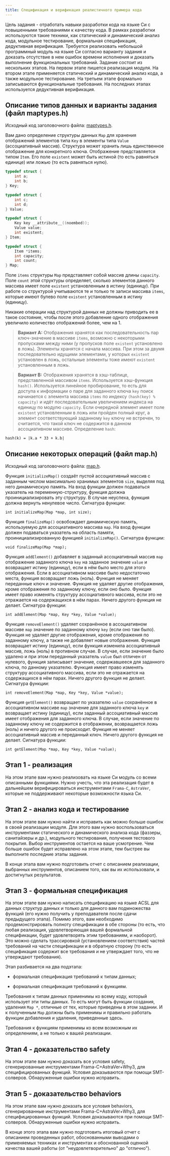 ```yaml
---
title: Спецификация и верификация реалистичного примера кода
---
```


Цель задания - отработать навыки разработки кода на языке Си с повышенными требованиями к качеству кода. В рамках разработки используются такие техники, как статический и динамический анализ кода, модульное тестирование, формальная спецификация, дедуктивная верификация. Требуется реализовать небольшой программный модуль на языке Си согласно варианту задания и доказать отсутствие в нем ошибок времени исполнения и доказать выполнение функциональных требований. Задание состоит из нескольких этапов. На первом этапе пишется реализация модуля. На втором этапе применяется статический и динамический анализ кода, а также модульное тестирование. На третьем этапе формально записываются функциональные требования. На последних этапах используется дедуктивная верификация.

## Описание типов данных и варианты задания (файл maptypes.h)

Исходный код заголовочного файла: [maptypes.h](maptypes.h).

Вам дано определение структуры данных `Map` для хранения отображений
элементов типа `Key` в элементы типа `Value` (ассоциативный массив).
Структура может хранить лишь единственное отображение для конкретного
ключа. Отображение представляется типом `Item`. Его поле `existent` может
быть истиной (то есть равняться единице) или ложью (то есть равняться нулю).

```c
typedef struct {
    int a;
    int b;
} Key;

typedef struct {
    int c;
    int d;
} Value;

typedef struct {
    Key key __attribute__((noembed));
    Value value;
    int existent;
} Item;

typedef struct {
    Item *items;
    int capacity;
    int count;
} Map;
```

Поле `items` структуры `Map` представляет собой массив длины `capacity`. Поле
`count` этой структуры определяет, сколько элементов данного массива
имеет поле `existent` установленным в истину (единицу). При работе со
структурой учитываются те и только те записи массива `items`,
которые имеют булево поле `existent` установленным в истину (единицу).

Никакие операции над структурой данных не должны приводить ее в такое
состояние, чтобы после этого добавление одного отображения увеличило
количество отображений более, чем на 1.

> **Вариант А:** Отображения хранятся как последовательность пар
> ключ-значение в массиве `items`, возможно с некоторыми пропусками между ними
> (у пропусков поле `existent` установлено в ложь). Элементы хранятся с начала массива. При
> этом за двумя последовательно идущими элементами, у
> которых `existent` установлен в ложь, остальные элементы тоже имеют
> `existent` установленным в ложь.

> **Вариант B:** Отображения хранятся в хэш-таблице, представленной
> массивом `items`. Используется хэш-функция `hash()`. Используется линейное
> пробирование, то есть для доступа к информации о паре для заданного
> ключа `key` поиск начинается c элемента массива `items` по индексу
> `(hash(key) % capacity)` и идёт последовательным увеличением индекса на
> единицу по модулю `capacity`. Если очередной элемент имеет поле
> `existent` установленным в ложь или пройден полный круг, а элемент
> соответствующий заданному `key` ключу не встречен, то считается, что
> такой ключ не содержится в данном ассоциативном массиве.
> Определение `hash`:

    hash(k) = |k.a * 33 + k.b|

## Описание некоторых операций (файл map.h)

Исходный код заголовочного файла: [map.h](map.h).

Функция `initializeMap()` создаёт пустой ассоциативный массив с
заданным числом максимально хранимых элементов `size`, выделяя под него
динамическую память. На вход функции должен подаваться указатель на переменную-структуру, функция должна проинициализировать эту структуру. В случае неуспеха, функция должна вернуть ненулевое число.
Сигнатура функции:

    int initializeMap(Map *map, int size);

Функция `finalizeMap()` освобождает динамическую память, используемую для ассоциативного массива `map`. На вход функции должен подаваться указатель на 
область памяти, проинициализированную функцией `initializeMap()`.
Сигнатура функции:

    void finalizeMap(Map *map);

Функция `addElement()` добавляет в заданный ассоциативный массив `map`
отображение заданного ключа `key` на заданное значение `value` и возвращает истину
(единицу), если в нём было место для этого отображения. Если в ассоциативном массиве
было недостаточно места, функция возвращает ложь (ноль). Функция не меняет
переданные ключ и значение. Функция не удаляет
другие отображения, кроме отображения по заданному ключу, если оно было.
Функция имеет право изменять структуру ассоциативного
массива, если это не отражается на содержащихся в нём парах. Ничего
другого функция не делает.
Сигнатура функции:

    int addElement(Map *map, Key *key, Value *value);

Функция `removeElement()` удаляет сохранённое в ассоциативном массиве `map`
значение по заданному ключу `key` (если оно там было). Функция не удаляет
другие отображения, кроме отображения по заданному ключу, а также не
добавляет новые отображения. Функция возвращает истину (единицу), если
функция изменила ассоциативный массив, ложь (ноль) в противном случае.
В случае, если значение было удалено и при этом переданный указатель
`value` был отличен от нулевого, функция записывает значение,
содержавшееся для заданного ключа, по данному указателю. Функция имеет
право изменять структуру ассоциативного массива, если это не
отражается на содержащихся в нём парах. Ничего другого функция не
делает.
Сигнатура функции:

    int removeElement(Map *map, Key *key, Value *value);

Функция `getElement()` возвращает по указателю `value` сохранённое в ассоциативном массиве `map`
значение для заданного ключа `key` и возвращает истину (единицу), если
заданный ассоциативный массив имеет отображения для заданного ключа. В
случае, если значение по заданному ключу не содержится в отображении, возвращается
ложь (ноль) и ничего другого не происходит. Функция не меняет ассоциативный массив и
переданный ключ. Ничего другого функция не делает.
Сигнатура функции:

    int getElement(Map *map, Key *key, Value *value);


## Этап 1 - реализация

На этом этапе вам нужно реализовать на языке Си модуль со всеми описанными функциями. Нужно учесть, что
эта реализация будет в дальнейшем верифицироваться инструментами `Frama-C`, `AstraVer`, которые
не поддерживают некоторые возможности языка Си.

## Этап 2 - анализ кода и тестирование

На этом этапе вам нужно найти и исправить как можно больше ошибок в своей реализации модуля. Для этого
вам нужно воспользоваться инструментами статического и динамического анализа кода (фаззеры, санитайзеры и др.),
модульного тестирования, получения тестового покрытия. Выбор инструментов остается на ваше усмотрение.
Чем больше ошибок будет исправлено на этом этапе, тем быстрее вы выполните последние этапы задания.

В конце этапа вам нужно подготовить отчет с описанием реализации, выбранных инструментов, описанием того, как вы их использовали,
и достигнутых результатов.

## Этап 3 - формальная спецификация

На этом этапе вам нужно написать спецификацию на языке ACSL для
данных структур данных и только для данного вам подмножества функций (его нужно получить у преподавателя после сдачи предыдущего этапа).
Помимо этого, вам необходимо продемонстрировать полноту спецификации в
обе стороны (то есть, что любая реализация, удовлетворяющая вашей формальной
спецификации, будет удовлетворять этим требованиям, и наоборот). Это можно сделать
трассировкой (установлением соответствия) частей требований на части спецификации и в обратную
сторону (то есть спецификация содержит все требования и не утверждает того, что не утверждают требования).

Этап разбивается на два подэтапа:

- формальная спецификация требований к типам данных;

- формальная спецификация требований к функциям.

Требования к типам данных применимы ко всему коду, который использует эти
типы данных. То есть могут быть функции создания, удаления `Map *`, отличные от тех, которые приведены в этом задании. И к полученным `Map` должны быть применимы и правильно работать функции добавления и удаления, приведенные здесь.

Требования к функциям применимы ко всем возможным их определениям, а не
только к вашей реализации.

## Этап 4 - доказательство safety

На этом этапе вам нужно доказать все условия safety, сгенерированные инструментами Frama-C+AstraVer+Why3,
для специфицированных функций. Условия доказываются при помощи SMT-солверов. Обнаруженные ошибки нужно исправить.

## Этап 5 - доказательство behaviors

На этом этапе вам нужно доказать все условия behaviors, сгенерированные инструментами Frama-C+AstraVer+Why3,
для специфицированных функций. Условия доказываются при помощи SMT-солверов. Обнаруженные ошибки нужно исправить.

В конце этого этапа вам нужно подготовить итоговый отчет с описанием проведенных работ, обоснованными выводами о применяемых техниках
и инструментах и обоснованной оценкой качества вашей работы (от "неудовлетворительно" до "отлично").
